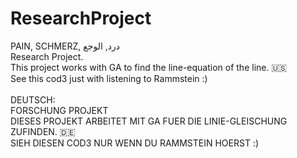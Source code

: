  # ResearchProject
 PAIN, SCHMERZ, درد, الوجع
 <br />
Research Project.  <br />
This project works with GA to find the line-equation of the line. 🇺🇸  <br />
See this cod3 just with listening to Rammstein :)  <br />
 <br />
DEUTSCH: <br />
FORSCHUNG PROJEKT  <br />
DIESES PROJEKT ARBEITET MIT GA FUER DIE LINIE-GLEISCHUNG ZUFINDEN. 🇩🇪  <br />
SIEH DIESEN COD3 NUR WENN DU RAMMSTEIN HOERST :) 
